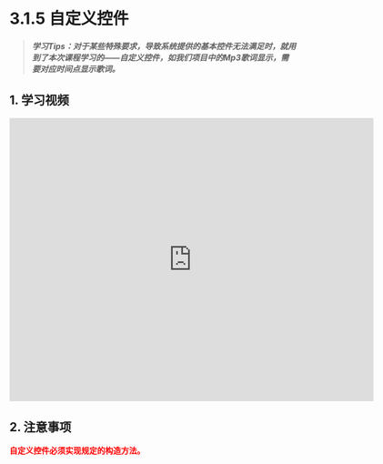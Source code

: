 # 3.1.5 自定义控件

>##### 学习Tips：对于某些特殊要求，导致系统提供的基本控件无法满足时，就用到了本次课程学习的——自定义控件，如我们项目中的Mp3歌词显示，需要对应时间点显示歌词。

## 1. 学习视频

<iframe frameborder="0" width="640" height="498" src="https://v.qq.com/iframe/player.html?vid=h0199sov9nm&tiny=0&auto=0" allowfullscreen></iframe>

## 2. 注意事项

<font color="#FF0000"><B>自定义控件必须实现规定的构造方法。</B></font>
